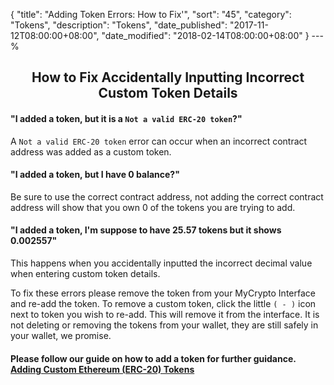 {
 "title": "Adding Token Errors: How to Fix'",
 "sort": "45",
 "category": "Tokens",
 "description": "Tokens",
 "date_published": "2017-11-12T08:00:00+08:00",
 "date_modified": "2018-02-14T08:00:00+08:00"
}
---%
## <center>How to Fix Accidentally Inputting Incorrect Custom Token Details</center>

#### "I added a token, but it is a `Not a valid ERC-20 token`?"
A `Not a valid ERC-20 token` error can occur when an incorrect contract address was added as a custom token. 

#### "I added a token, but I have 0 balance?"
Be sure to use the correct contract address, not adding the correct contract address will show that you own 0 of the tokens you are trying to add. 

#### "I added a token, I'm suppose to have 25.57 tokens but it shows 0.002557"
This happens when you accidentally inputted the incorrect decimal value when entering custom token details. 

To fix these errors please remove the token from your MyCrypto Interface and re-add the token. To remove a custom token, click the little `( - )` icon next to token you wish to re-add. This will remove it from the interface. It is not deleting or removing the tokens from your wallet, they are still safely in your wallet, we promise.

#### Please follow our guide on how to add a token for further guidance. [Adding Custom Ethereum (ERC-20) Tokens](https://support.mycrypto.com/tokens/adding-new-token-and-sending-custom-tokens.html)